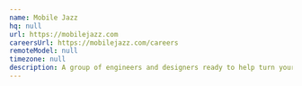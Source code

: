 ```yaml
---
name: Mobile Jazz
hq: null
url: https://mobilejazz.com
careersUrl: https://mobilejazz.com/careers
remoteModel: null
timezone: null
description: A group of engineers and designers ready to help turn your ideas into viable, strong and successful products.
---
```

